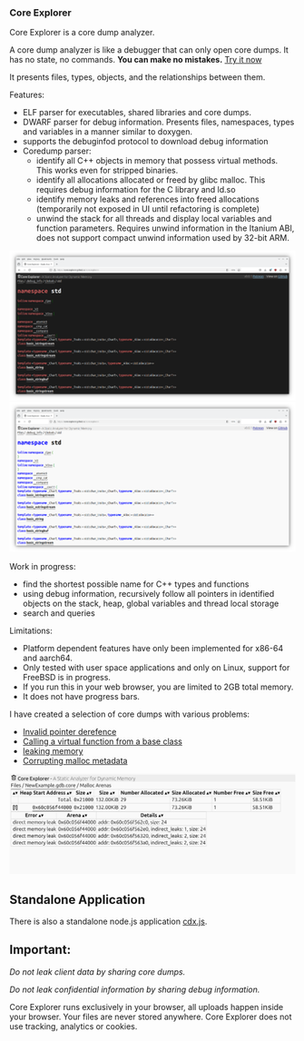 ### Core Explorer ###

Core Explorer is a core dump analyzer.

A core dump analyzer is like a debugger that can only open core dumps.
It has no state, no commands. **You can make no mistakes.** [Try it now](https://core-explorer.github.io/core-explorer)

It presents files, types, objects, and the relationships between them.

Features:
* ELF parser for executables, shared libraries and core dumps.
* DWARF parser for debug information. Presents files, namespaces, types and variables in a manner similar to doxygen.
* supports the debuginfod protocol to download debug information
* Coredump parser: 
    * identify all C++ objects in memory that possess virtual methods. This works even for stripped binaries.
    * identify all allocations allocated or freed by glibc malloc. This requires debug information for the C library and ld.so
    * identify memory leaks and references into freed allocations (temporarily not exposed in UI until refactoring is complete)
    * unwind the stack for all threads and display local variables and function parameters. Requires unwind information in the Itanium ABI, does not support compact unwind information used by 32-bit ARM.

![Dark Theme](images/namespace_std_dark.png)
![Light Theme](images/namespace_std_light.png)

Work in progress:
* find the shortest possible name for C++ types and functions
* using debug information, recursively follow all pointers in identified objects on the stack, heap, global variables and thread local storage
* search and queries

Limitations:
* Platform dependent features have only been implemented for x86-64 and aarch64.
* Only tested with user space applications and only on Linux, support for FreeBSD is in progress.
* If you run this in your web browser, you are limited to 2GB total memory.
* It does not have progress bars.

I have created a selection of core dumps with various problems:
*  [Invalid pointer derefence](https://core-explorer.github.io/core-explorer/index-st.html?download=https://core-explorer.github.io/binary-samples/cpp-examples/x86_64-Debug-bookworm/PointerExample.gdb.core&download1=https://core-explorer.github.io/binary-samples/cpp-examples/x86_64-Debug-bookworm/PointerExample)
* [Calling a virtual function from a base class](https://core-explorer.github.io/core-explorer/index-st.html?download=https://core-explorer.github.io/binary-samples/cpp-examples/x86_64-Debug-noble/VirtualExample.gdb.core&download1=https://core-explorer.github.io/binary-samples/cpp-examples/x86_64-Debug-noble/VirtualExample)
* [leaking memory](https://core-explorer.github.io/core-explorer/index-st.html?download=https://core-explorer.github.io/binary-samples/cpp-examples/x86_64-Debug-bookworm-clang/NewExample.gdb.core&download1=https://core-explorer.github.io/binary-samples/cpp-examples/x86_64-Debug-bookworm-clang/NewExample)
* [Corrupting malloc metadata](https://core-explorer.github.io/core-explorer/index-st.html?download=https://core-explorer.github.io/binary-samples/cpp-examples/x86_64-Debug-noble/VectorExample.gdb.core&download1=https://core-explorer.github.io/binary-samples/cpp-examples/x86_64-Debug-noble/VectorExample)


![Memory Leaks](images/memory_leak_light.png)

## Standalone Application ##

There is also a standalone node.js application [cdx.js](README_cdx.md).

## Important: ##
*Do not leak client data by sharing core dumps.* 

*Do not leak confidential information by sharing debug information.*

Core Explorer runs exclusively in your browser, all uploads happen inside your browser.
Your files are never stored anywhere. Core Explorer does not use tracking, analytics or cookies.
